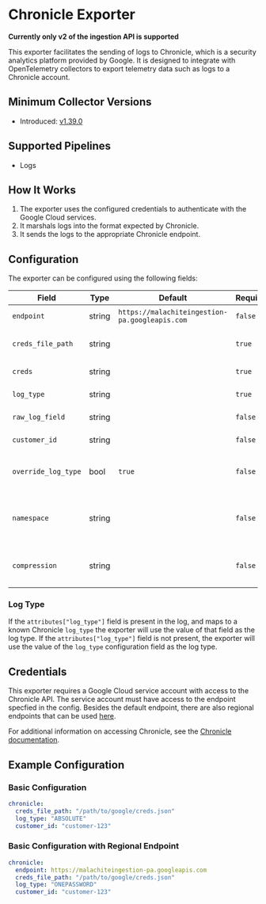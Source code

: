 # Chronicle Exporter

**Currently only v2 of the ingestion API is supported**

This exporter facilitates the sending of logs to Chronicle, which is a security analytics platform provided by Google. It is designed to integrate with OpenTelemetry collectors to export telemetry data such as logs to a Chronicle account.

## Minimum Collector Versions

- Introduced: [v1.39.0](https://github.com/observIQ/bindplane-agent/releases/tag/v1.39.0)

## Supported Pipelines

- Logs

## How It Works

1. The exporter uses the configured credentials to authenticate with the Google Cloud services.
2. It marshals logs into the format expected by Chronicle.
3. It sends the logs to the appropriate Chronicle endpoint.

## Configuration

The exporter can be configured using the following fields:

| Field               | Type   | Default                                        | Required | Description                                                                                 |
| ------------------- | ------ | ---------------------------------------------- | -------- | ------------------------------------------------------------------------------------------- |
| `endpoint`          | string | `https://malachiteingestion-pa.googleapis.com` | `false`  | The Endpoint for sending to chronicle.                                                      |
| `creds_file_path`   | string |                                                | `true`   | The file path to the Google credentials JSON file.                                          |
| `creds`             | string |                                                | `true`   | The Google credentials JSON.                                                                |
| `log_type`          | string |                                                | `true`   | The type of log that will be sent.                                                          |
| `raw_log_field`     | string |                                                | `false`  | The field name for raw logs.                                                                |
| `customer_id`       | string |                                                | `false`  | The customer ID used for sending logs.                                                      |
| `override_log_type` | bool   | `true`                                         | `false`  | Whether or not to override the `log_type` in the config with `attributes["log_type"]`       |
| `namespace`         | string |                                                | `false`  | User-configured environment namespace to identify the data domain the logs originated from. |
| `compression`       | string |                                                | `false`  | The compression type to use when sending logs. valid values are `none` and `gzip`           |

### Log Type

If the `attributes["log_type"]` field is present in the log, and maps to a known Chronicle `log_type` the exporter will use the value of that field as the log type. If the `attributes["log_type"]` field is not present, the exporter will use the value of the `log_type` configuration field as the log type.

## Credentials

This exporter requires a Google Cloud service account with access to the Chronicle API. The service account must have access to the endpoint specfied in the config.
Besides the default endpoint, there are also regional endpoints that can be used [here](https://cloud.google.com/chronicle/docs/reference/ingestion-api#regional_endpoints).

For additional information on accessing Chronicle, see the [Chronicle documentation](https://cloud.google.com/chronicle/docs/reference/ingestion-api#getting_api_authentication_credentials).

## Example Configuration

### Basic Configuration

```yaml
chronicle:
  creds_file_path: "/path/to/google/creds.json"
  log_type: "ABSOLUTE"
  customer_id: "customer-123"
```

### Basic Configuration with Regional Endpoint

```yaml
chronicle:
  endpoint: https://malachiteingestion-pa.googleapis.com
  creds_file_path: "/path/to/google/creds.json"
  log_type: "ONEPASSWORD"
  customer_id: "customer-123"
```
